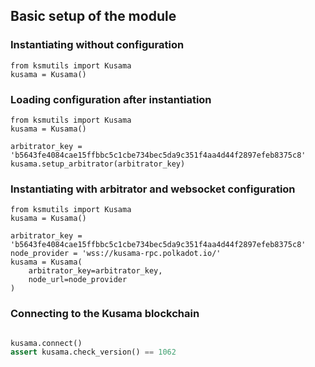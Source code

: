 ## Basic setup of the module

### Instantiating without configuration
```
from ksmutils import Kusama
kusama = Kusama()
```

### Loading configuration after instantiation
```
from ksmutils import Kusama
kusama = Kusama()

arbitrator_key = 'b5643fe4084cae15ffbbc5c1cbe734bec5da9c351f4aa4d44f2897efeb8375c8'
kusama.setup_arbitrator(arbitrator_key)
```

### Instantiating with arbitrator and websocket configuration
```
from ksmutils import Kusama
kusama = Kusama()

arbitrator_key = 'b5643fe4084cae15ffbbc5c1cbe734bec5da9c351f4aa4d44f2897efeb8375c8'
node_provider = 'wss://kusama-rpc.polkadot.io/'
kusama = Kusama(
    arbitrator_key=arbitrator_key,
    node_url=node_provider
)
```

### Connecting to the Kusama blockchain
```python

kusama.connect()
assert kusama.check_version() == 1062 
```
